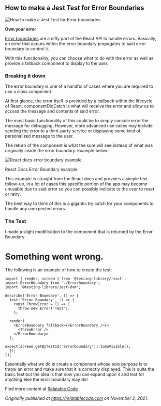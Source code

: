 ## How to make a Jest Test for Error Boundaries


![How to make a Jest Test for Error boundaries](https://cdn.hashnode.com/res/hashnode/image/upload/v1651103664565/g6zQhwqdI.png)

**Own your error**

[Error boundaries](https://reactjs.org/docs/error-boundaries.html) are a nifty part of the React API to handle errors. Basically, an error that occurs within the error boundary propagates to said error boundary to control it.

With this functionality, you can choose what to do with the error as well as provide a fallback component to display to the user.

### Breaking it down

The error boundary is one of a handful of cases where you are required to use a class component.

At first glance, the error itself is provided by a callback within the lifecycle of React. componentDidCatch is what will receive the error and allow us to access the message and contents of said error.

The most basic functionality of this could be to simply console.error the message for debugging. However, more advanced use cases may include sending the error to a third-party service or displaying some kind of personalized message to the user.

The return of the component is what the sure will see instead of what was originally inside the error boundary. Example below:

![React docs error boundary example](https://cdn.hashnode.com/res/hashnode/image/upload/v1638468757223/LoK9e5yskX.png)

React Docs Error Boundary example

This example is straight from the React docs and provides a simple text follow-up, in a lot of cases this specific portion of the app may become unusable due to said error so you can possibly indicate to the user to reset or retry.

The best way to think of this is a gigantic try catch for your components to handle any unexpected errors.

### The Test

I made a slight modification to the component that is returned by the Error Boundary:

<h1 data-testid="errorboundary">Something went wrong.</h1>

The following is an example of how to create the test:

```
import { render, screen } from '@testing-library/react';   
import ErrorBoundary from './ErrorBoundary';   
import '@testing-library/jest-dom'; 

describe('Error Boundary', () => {  
  test('Error Boundary', () => {  
    const ThrowError = () => {  
      throw new Error('Test');  
    };

  render(  
    <ErrorBoundary fallback={<ErrorBoundary />}>  
      <ThrowError />  
    </ErrorBoundary>  
  );

expect(screen.getByTestId('errorboundary')).toBeVisible();  
  });  
});
```

Essentially what we do is create a component whose sole purpose is to throw an error and make sure that it is correctly displayed. This is quite the basic test but the idea is that now you can expand upon it and test for anything else the error boundary may do!

Find more content at [Relatable Code](https://relatablecode.com)

_Originally published at_ [_https://relatablecode.com_](https://relatablecode.com/how-to-make-a-jest-test-for-error-boundaries/) _on November 2, 2021._